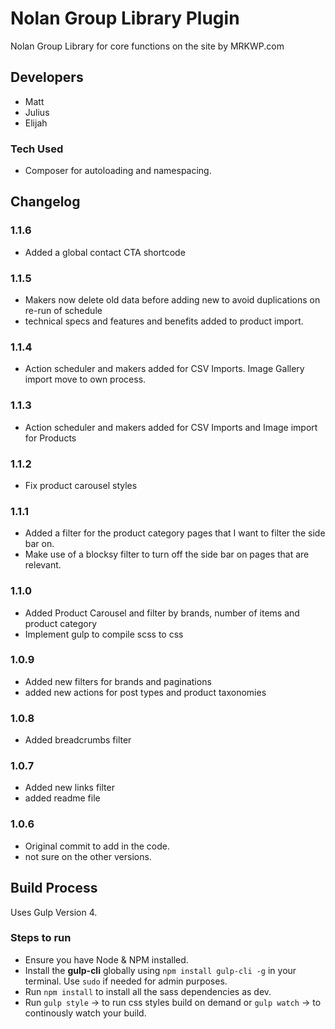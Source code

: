 # Nolan Group Library Plugin
Nolan Group Library for core functions on the site by MRKWP.com

## Developers
- Matt
- Julius
- Elijah

### Tech Used
- Composer for autoloading and namespacing.
  
## Changelog

### 1.1.6
- Added a global contact CTA shortcode

### 1.1.5
- Makers now delete old data before adding new to avoid duplications on re-run of schedule
- technical specs and features and benefits added to product import.

### 1.1.4
- Action scheduler and makers added for CSV Imports. Image Gallery import move to own process.

### 1.1.3
- Action scheduler and makers added for CSV Imports and Image import for Products

### 1.1.2
- Fix product carousel styles

### 1.1.1
- Added a filter for the product category pages that I want to filter the side bar on.
- Make use of a blocksy filter to turn off the side bar on pages that are relevant.

### 1.1.0
- Added Product Carousel and filter by brands, number of items and product category
- Implement gulp to compile scss to css

### 1.0.9
- Added new filters for brands and paginations
- added new actions for post types and product taxonomies

### 1.0.8
- Added breadcrumbs filter

### 1.0.7
- Added new links filter
- added readme file

### 1.0.6
- Original commit to add in the code.
- not sure on the other versions.

## Build Process
Uses Gulp Version 4.

### Steps to run
- Ensure you have Node & NPM installed.
- Install the **gulp-cli** globally using `npm install gulp-cli -g` in your terminal. Use `sudo` if needed for admin purposes.
- Run `npm install` to install all the sass dependencies as dev.
- Run `gulp style` -> to run css styles build on demand or `gulp watch` -> to continously watch your build.